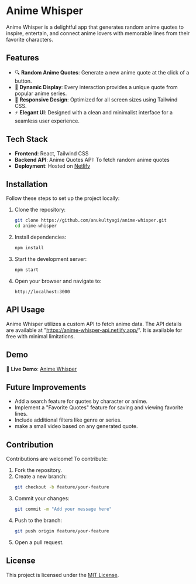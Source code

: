 # Anime Whisper

Anime Whisper is a delightful app that generates random anime quotes to inspire, entertain, and connect anime lovers with memorable lines from their favorite characters.

## Features

- 🔍 **Random Anime Quotes**: Generate a new anime quote at the click of a button.
- 🌟 **Dynamic Display**: Every interaction provides a unique quote from popular anime series.
- 📱 **Responsive Design**: Optimized for all screen sizes using Tailwind CSS.
- ⚡ **Elegant UI**: Designed with a clean and minimalist interface for a seamless user experience.

## Tech Stack

- **Frontend**: React, Tailwind CSS
- **Backend API**: Anime Quotes API: To fetch random anime quotes
- **Deployment**: Hosted on [Netlify](https://netlify.com)

## Installation

Follow these steps to set up the project locally:

1. Clone the repository:

   ```bash
   git clone https://github.com/anukultyagi/anime-whisper.git
   cd anime-whisper
   ```

2. Install dependencies:

   ```bash
   npm install
   ```

3. Start the development server:

   ```bash
   npm start
   ```

4. Open your browser and navigate to:
   ```
   http://localhost:3000
   ```

## API Usage

Anime Whisper utilizes a custom API to fetch anime data. The API details are available at "https://anime-whisper-api.netlify.app/". It is available for free with minimal limitations.

## Demo

🎥 **Live Demo**: [Anime Whisper](https://anime-whisper.netlify.app/)

## Future Improvements

- Add a search feature for quotes by character or anime.
- Implement a "Favorite Quotes" feature for saving and viewing favorite lines.
- Include additional filters like genre or series.
- make a small video based on any generated quote.

## Contribution

Contributions are welcome! To contribute:

1. Fork the repository.
2. Create a new branch:
   ```bash
   git checkout -b feature/your-feature
   ```
3. Commit your changes:
   ```bash
   git commit -m "Add your message here"
   ```
4. Push to the branch:
   ```bash
   git push origin feature/your-feature
   ```
5. Open a pull request.

## License

This project is licensed under the [MIT License](LICENSE).

